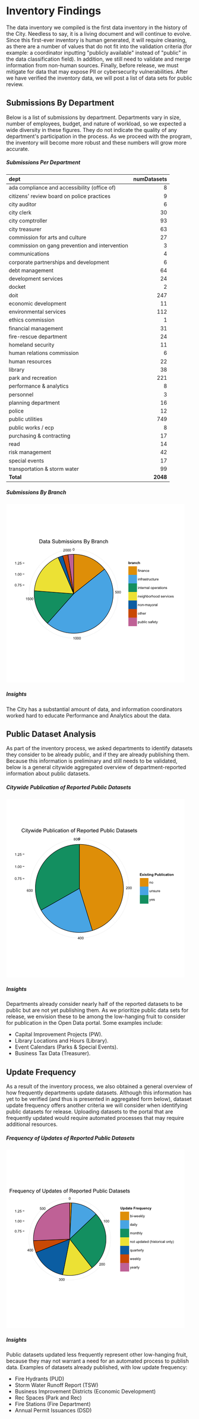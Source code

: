 # Inventory Findings
The data inventory we compiled is the first data inventory in the history of the City.  Needless to say, it is a living document and will continue to evolve.  Since this first-ever inventory is human generated, it will require cleaning, as there are a number of values that do not fit into the validation criteria (for example: a coordinator inputting "publicly available" instead of "public" in the data classification field).  In addition, we still need to validate and merge information from non-human sources.  Finally, before release, we must mitigate for data that may expose PII or cybersecurity vulnerabilities.  After we have verified the inventory data, we will post a list of data sets for public review.

## Submissions By Department
Below is a list of submissions by department.  Departments vary in size, number of employees, budget, and nature of workload, so we expected a wide diversity in these figures. They do not indicate the quality of any department's participation in the process.  As we proceed with the program, the inventory will become more robust and these numbers will grow more accurate. 

##### Submissions Per Department

|dept                                           | numDatasets|
|:----------------------------------------------|-----------:|
|ada compliance and accessibility (office of)   |           8|
|citizens' review board on police practices     |           9|
|city auditor                                   |           6|
|city clerk                                     |          30|
|city comptroller                               |          93|
|city treasurer                                 |          63|
|commission for arts and culture                |          27|
|commission on gang prevention and intervention |           3|
|communications                                 |           4|
|corporate partnerships and development         |           6|
|debt management                                |          64|
|development services                           |          24|
|docket                                         |           2|
|doit                                           |         247|
|economic development                           |          11|
|environmental services                         |         112|
|ethics commission                              |           1|
|financial management                           |          31|
|fire-rescue department                         |          24|
|homeland security                              |          11|
|human relations commission                     |           6|
|human resources                                |          22|
|library                                        |          38|
|park and recreation                            |         221|
|performance & analytics                        |           8|
|personnel                                      |           3|
|planning department                            |          16|
|police                                         |          12|
|public utilities                               |         749|
|public works / ecp                             |           8|
|purchasing & contracting                       |          17|
|read                                           |          14|
|risk management                                |          42|
|special events                                 |          17|
|transportation & storm water                   |          99|
|**Total**                                      |    **2048**|


##### Submissions By Branch
![data submissions](assets/chart/databybranchg.png) 


##### Insights
The City has a substantial amount of data, and information coordinators worked hard to educate Performance and Analytics about the data.  

## Public Dataset Analysis
As part of the inventory process, we asked departments to identify datasets they consider to be already public, and if they are already publishing them.  Because this information is preliminary and still needs to be validated, below is a general citywide aggregated overview of department-reported information about public datasets.

##### Citywide Publication of Reported Public Datasets 

![public datasets](assets/chart/pubdsg.png)

##### Insights
Departments already consider nearly half of the reported datasets to be public but are not yet publishing them. As we prioritize public data sets for release, we envision these to be among the low-hanging fruit to consider for publication in the Open Data portal.  Some examples include: 
* Capital Improvement Projects (PW).
* Library Locations and Hours (Library).
* Event Calendars (Parks & Special Events).
* Business Tax Data (Treasurer).

## Update Frequency
As a result of the inventory process, we also obtained a general overview of how frequently departments update datasets.  Although this information has yet to be verified (and thus is presented in aggregated form below), dataset update frequency offers another criteria we will consider when identifying public datasets for release.  Uploading datasets to the portal that are frequently updated would require automated processes that may require additional resources.

##### Frequency of Updates of Reported Public Datasets
![update-ds](assets/chart/pubdsc.png) 


##### Insights
Public datasets updated less frequently represent other low-hanging fruit, because they may not warrant a need for an automated process to publish data.  Examples of datasets already published, with low update frequency:
* Fire Hydrants (PUD)
* Storm Water Runoff Report (TSW)
* Business Improvement Districts (Economic Development)
* Rec Spaces (Park and Rec) 
* Fire Stations (Fire Department)
* Annual Permit Issuances (DSD)
